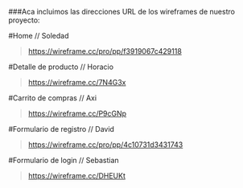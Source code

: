 ###Aca incluimos las direcciones URL de los wireframes de nuestro proyecto:

#Home // Soledad
>https://wireframe.cc/pro/pp/f3919067c429118

#Detalle de producto // Horacio
>https://wireframe.cc/7N4G3x

#Carrito de compras // Axi
>https://wireframe.cc/P9cGNp

#Formulario de registro // David
>https://wireframe.cc/pro/pp/4c10731d3431743

#Formulario de login // Sebastian
>https://wireframe.cc/DHEUKt

